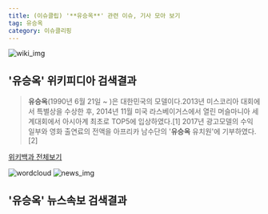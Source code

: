 ```yaml
---
title: (이슈클립) '**유승옥**' 관련 이슈, 기사 모아 보기
tag: 유승옥
category: 이슈클리핑
---
```

![wiki_img](https://user-images.githubusercontent.com/42597476/44503234-41136a80-a6d0-11e8-9071-6fc6418eafe4.png)
## **'**유승옥**'** 위키피디아 검색결과
>**유승옥**(1990년 6월 21일 ~ )은 대한민국의 모델이다.2013년 미스코리아 대회에서 특별상을 수상한 후, 2014년 11월 미국 라스베이거스에서 열린 머슬마니아 세계대회에서 아시아계 최초로 TOP5에 입상하였다.[1] 2017년 광고모델의 수익 일부와 영화 출연료의 전액을 아프리카 남수단의 '**유승옥** 유치원'에 기부하였다.[2]

<a href="https://ko.wikipedia.org/wiki/유승옥" target="_blank">위키백과 전체보기</a>

![wordcloud](https://s3.ap-northeast-2.amazonaws.com/lyrics101-wordcloud/2018-09-16-1537101911.png)
![news_img](https://user-images.githubusercontent.com/42597476/44507050-1206f400-a6e4-11e8-8d98-7ffbfebb353f.png)
## **'**유승옥**'** 뉴스속보 검색결과

